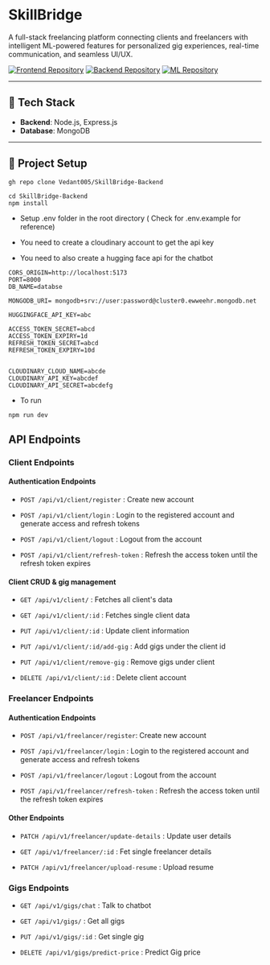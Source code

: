 # SkillBridge

A full-stack freelancing platform connecting clients and freelancers with intelligent ML-powered features for personalized gig experiences, real-time communication, and seamless UI/UX.

[![Frontend Repository](https://img.shields.io/badge/GitHub-Frontend-blue?logo=github)](https://github.com/Vedant005/SkillBridge-Frontend)
[![Backend Repository](https://img.shields.io/badge/GitHub-Backend-blue?logo=github)](https://github.com/Vedant005/SkillBridge-Backend)
[![ML Repository](https://img.shields.io/badge/GitHub-ML-blue?logo=github)](https://github.com/Vedant005/Skillbridge-ML)

---

## 🚀 Tech Stack

- **Backend**: Node.js, Express.js
- **Database**: MongoDB

---

## 📁 Project Setup

```
gh repo clone Vedant005/SkillBridge-Backend
```

```
cd SkillBridge-Backend
npm install
```

- Setup .env folder in the root directory ( Check for .env.example for reference)

- You need to create a cloudinary account to get the api key
- You need to also create a hugging face api for the chatbot

```
CORS_ORIGIN=http://localhost:5173
PORT=8000
DB_NAME=databse

MONGODB_URI= mongodb+srv://user:password@cluster0.ewweehr.mongodb.net

HUGGINGFACE_API_KEY=abc

ACCESS_TOKEN_SECRET=abcd
ACCESS_TOKEN_EXPIRY=1d
REFRESH_TOKEN_SECRET=abcd
REFRESH_TOKEN_EXPIRY=10d


CLOUDINARY_CLOUD_NAME=abcde
CLOUDINARY_API_KEY=abcdef
CLOUDINARY_API_SECRET=abcdefg
```

- To run

```
npm run dev

```

## API Endpoints

### Client Endpoints

#### Authentication Endpoints

- `POST /api/v1/client/register` : Create new account

* `POST /api/v1/client/login` : Login to the registered account and generate access and refresh tokens

- `POST /api/v1/client/logout` : Logout from the account

* `POST /api/v1/client/refresh-token` : Refresh the access token until the refresh token expires

#### Client CRUD & gig management

- `GET /api/v1/client/` : Fetches all client's data

* `GET /api/v1/client/:id` : Fetches single client data

- `PUT /api/v1/client/:id` : Update client information

* `PUT /api/v1/client/:id/add-gig` : Add gigs under the client id

- `PUT /api/v1/client/remove-gig` : Remove gigs under client

* `DELETE /api/v1/client/:id` : Delete client account

### Freelancer Endpoints

#### Authentication Endpoints

- `POST /api/v1/freelancer/register`: Create new account

* `POST /api/v1/freelancer/login` : Login to the registered account and generate access and refresh tokens

- `POST /api/v1/freelancer/logout` : Logout from the account

* `POST /api/v1/freelancer/refresh-token` : Refresh the access token until the refresh token expires

#### Other Endpoints

- `PATCH /api/v1/freelancer/update-details` : Update user details

* `GET /api/v1/freelancer/:id` : Fet single freelancer details

- `PATCH /api/v1/freelancer/upload-resume` : Upload resume

### Gigs Endpoints

- `GET /api/v1/gigs/chat` : Talk to chatbot

* `GET /api/v1/gigs/` : Get all gigs

- `PUT /api/v1/gigs/:id` : Get single gig

* `DELETE /api/v1/gigs/predict-price` : Predict Gig price

